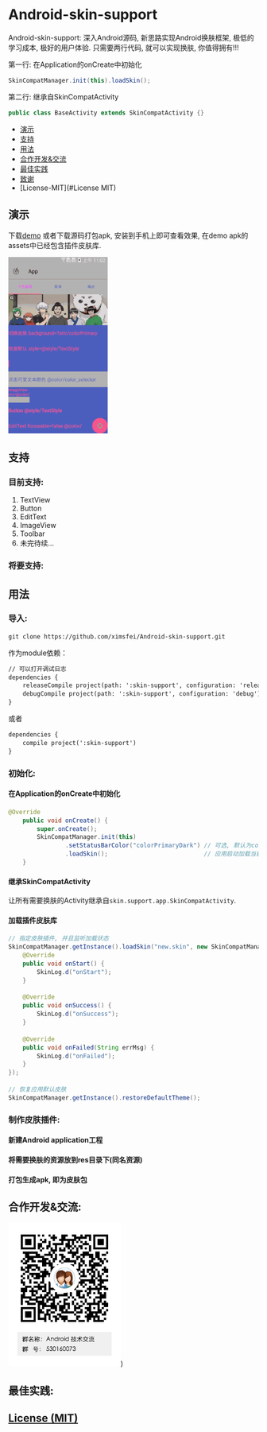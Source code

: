 # Android-skin-support
Android-skin-support: 深入Android源码, 新思路实现Android换肤框架, 极低的学习成本, 极好的用户体验. 只需要两行代码, 就可以实现换肤, 你值得拥有!!!

第一行: 在Application的onCreate中初始化

```java
SkinCompatManager.init(this).loadSkin();
```

第二行: 继承自SkinCompatActivity

```java
public class BaseActivity extends SkinCompatActivity {}
```

* [演示](#演示)
* [支持](#支持)
* [用法](#用法)
* [合作开发&交流](#合作开发&交流)
* [最佳实践](#最佳实践)
* [致谢](#致谢)
* [License-MIT](#License MIT)

## 演示

下载[demo](demo/app-debug.apk) 或者下载源码打包apk, 安装到手机上即可查看效果, 在demo apk的assets中已经包含插件皮肤库.

![demo-preview](https://github.com/ximsfei/Res/blob/master/skin/preview/skin-default-preview.gif)

## 支持

### 目前支持:

1. TextView
2. Button
3. EditText
4. ImageView
5. Toolbar
6. 未完待续...

### 将要支持:

## 用法

### 导入:

```xml
git clone https://github.com/ximsfei/Android-skin-support.git
```

作为module依赖：

```xml
// 可以打开调试日志
dependencies {
    releaseCompile project(path: ':skin-support', configuration: 'release')
    debugCompile project(path: ':skin-support', configuration: 'debug')
}
```

或者

```xml
dependencies {
    compile project(':skin-support')
}
```

### 初始化:

#### 在Application的onCreate中初始化
    
```java
@Override
    public void onCreate() {
        super.onCreate();
        SkinCompatManager.init(this)
                .setStatusBarColor("colorPrimaryDark") // 可选, 默认为colorPrimaryDark, 设置状态栏颜色@color/colorPrimaryDark
                .loadSkin();                           // 应用启动加载当前(保存在SharedPreferences中)皮肤库
    }
```

#### 继承SkinCompatActivity

让所有需要换肤的Activity继承自`skin.support.app.SkinCompatActivity`.

#### 加载插件皮肤库

```java
// 指定皮肤插件, 并且监听加载状态
SkinCompatManager.getInstance().loadSkin("new.skin", new SkinCompatManager.SkinLoaderListener() {
    @Override
    public void onStart() {
        SkinLog.d("onStart");
    }

    @Override
    public void onSuccess() {
        SkinLog.d("onSuccess");
    }

    @Override
    public void onFailed(String errMsg) {
        SkinLog.d("onFailed");
    }
});

// 恢复应用默认皮肤
SkinCompatManager.getInstance().restoreDefaultTheme();
```

### 制作皮肤插件:

#### 新建Android application工程

#### 将需要换肤的资源放到res目录下(同名资源)

#### 打包生成apk, 即为皮肤包

## 合作开发&交流:

![QQ群二维码](https://github.com/ximsfei/Res/blob/master/Android%26%2332%3B%E6%8A%80%E6%9C%AF%E4%BA%A4%E6%B5%81%E7%BE%A4%E4%BA%8C%E7%BB%B4%E7%A0%81.png))

## 最佳实践:

## [License (MIT)](LICENSE)
